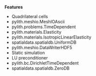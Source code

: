 
**Features**

* Quadrilateral cells
* pylith.meshio.MeshIOAscii
* pylith.problems.TimeDependent
* pylith.materials.Elasticity
* pylith.materials.IsotropicLinearElasticity
* spatialdata.spatialdb.UniformDB
* pylith.meshio.DataWriterHDF5
* Static simulation
* LU preconditioner
* pylith.bc.DirichletTimeDependent
* spatialdata.spatialdb.ZeroDB
